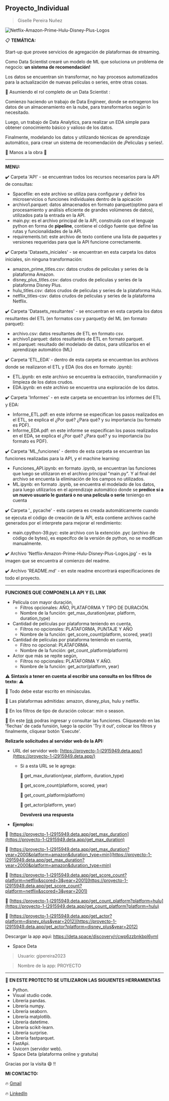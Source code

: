  ## **Proyecto_Individual**
>Giselle Pereira Nuñez

![Netflix-Amazon-Prime-Hulu-Disney-Plus-Logos](https://user-images.githubusercontent.com/108558805/220166602-27bce753-813d-4aec-af26-77c5e89cb28a.jpg)


:clipboard: **TEMÁTICA:**

Start-up que provee servicios de agregación de plataformas de streaming.
 
Como Data Scientist crearé un  modelo de ML que soluciona un problema de negocio: **un sistema de recomendación!**

Los datos se encuentran sin transformar, no hay procesos automatizados para la actualización de nuevas películas o series, entre otras cosas.

:round_pushpin: Asumiendo el rol completo de un Data Scientist :

Comienzo haciendo un trabajo de Data Engineer, donde se extrageron los datos de un almacenamiento en la nube, para transformarlos según lo necesitado.

Luego, un trabajo de Data Analytics, para realizar un EDA simple para obtener conocimiento básico y valioso de los datos.

Finalmente, modelando los datos y utilizando técnicas de aprendizaje automático, para crear un sistema de recomendación de ¡Peliculas y series!. 

:raised_hands: Manos a la obra :raised_hands:

-------------------------------------------------------------------------------------

**MENU:**

:heavy_check_mark: Carpeta 'API' - se encuentran todos los recursos necesarios para la API de consultas:
    
   - Spacefile: en este archivo se utiliza para configurar y definir los microservicios o funciones individuales dentro de la apicación
   - archivo1.parquet: datos almacenados en formato parquet(optimo para el procesamiento y análisis eficiente de grandes volúmenes de datos), utilizados pata la entrada en la API.
   - main.py: es el archivo principal de la API, construida con el lenguaje python en forma de **pipeline**, contiene el código fuente que define las rutas y funcionalidades de la API.
   - requirements.txt: este archivo de texto contiene una lista de paquetes y versiones requeridas para que la API funcione correctamente.

:heavy_check_mark: Carpeta 'Datasets_iniciales' - se encuentran en esta carpeta los datos iniciales, sin ninguna transformación:

   - amazon_prime_titles.csv: datos crudos de peliculas y series de la plataforma Amazon.
   - disney_plus_titles.csv: datos crudos de peliculas y series de la plataforma Disney Plus.
   - hulu_titles.csv: datos crudos de peliculas y series de la plataforma Hulu.
   - netflix_titles-csv: datos crudos de peliculas y series de la plataforma Netflix.

:heavy_check_mark: Carpeta 'Datasets_resultantes' - se encuentran en esta carpeta los datos resultantes del ETL (en formatos csv y parquet)y del ML (en formato parquet):

   - archivo.csv: datos resultantes de ETL en formato csv.
   - archivo1.parquet: datos resultantes de ETL en formato parquet.
   - ml.parquet: resultado del modelado de datos, para utilizarlos en el aprendizaje automático (ML)
    
:heavy_check_mark: Carpeta 'ETL_EDA' - dentro de esta carpeta se encuentran los archivos donde se realizaron el ETL y EDA (los dos en formato .ipynb):

   - ETL.ipynb: en este archivo se encuentra la extracción, transformación y limpieza de los datos crudos.
   - EDA.ipynb: en este archivo se encuentra una exploración de los datos.

:heavy_check_mark: Carpeta 'Informes' - en este carpeta se encuentran los informes del ETL y EDA:

   - Informe_ETL.pdf: en este informe se especifican los pasos realizados en el ETL, se explica el ¿Por qué? ¿Para qué? y su importancia (su formato es PDF).
   - Informe_EDA.pdf: en este informe se especifican los pasos realizados en el EDA, se explica el ¿Por qué? ¿Para qué? y su importancia (su formato es PDF).

:heavy_check_mark: Carpeta 'ML_funciones' - dentro de esta carpeta se encuentran las funciones realizadas para la API, y el machine learning:

   - Funciones_API.ipynb: en formato .ipynb, se encuentran las funciones que luego se utilizaron en el archivo principal "main.py". Y al final del archivo se encuenta la eliminación de los campos no utilizados.
   - ML.ipynb: en formato .ipynb, se encuentra el modelado de los datos, para luego utilizarlos en el aprendizaje automático donde se **predice si a un nuevo usuario le gustará o no una película o serie** teniengo en cuenta 

:heavy_check_mark: Carpeta '_ pycache' - esta carpera es creada automáticamente cuando se ejecuta el código de creación de la API, esta contiene archivos caché generados por el interprete para mejorar el rendimiento:

   - main.cpython-39.pyc: este archivo con la extención .pyc (archivo de código de bytes), es específco de la versión de python, no se modifican manualmente.

:heavy_check_mark: Archivo 'Netflix-Amazon-Prime-Hulu-Disney-Plus-Logos.jpg' - es la imagen que se encuentra al comienzo del readme.

:heavy_check_mark: Archivo 'README.md' - en este readme encontrará especificaciones de todo el proyecto.

-------------------------------------------------------------------------------------

**FUNCIONES QUE COMPONEN LA API Y EL LINK**
- Película con mayor duración,
     - Filtros opcionales: AÑO, PLATAFORMA Y TIPO DE DURACIÓN. 
     - Nombre de la función: get_max_duration(year, platform, duration_type)
- Cantidad de películas por plataforma teniendo en cuenta,
     -  Filtros no opcionsles: PLATAFORMA, PUNTAJE Y AÑO
     -  Nombre de la función: get_score_count(platform, scored, year))
- Cantidad de películas por plataforma teniendo en cuenta,
     - Filtro no opcional: PLATAFORMA.
     - Nombre de la función: get_count_platform(platform)
- Actor que más se repite según,
     - Filtros no opcionales: PLATAFORMA Y AÑO.
     - Nombre de la función: get_actor(platform, year)



:warning: **Sintaxis a tener en cuenta al escribir una consulta en los filtros de texto:** :warning:

:red_circle: Todo debe estar escrito en minúsculas.

:red_circle: Las plataformas admitidas: amazon, disney_plus, hulu y netflix.

:red_circle: En los filtros de tipo de duración colocar: min o season.


:link: En este [link](https://proyecto-1-l2915949.deta.app/docs) podras ingresar y consultar las funciones. Cliqueando en las 'flechas' de cada funsión, luego la opción 'Try it out', colocar los filtros y finalmente, cliquear botón 'Execute'.


**Relizarle solicitudes al servidor web de la API:**
- URL del servidor web: [https://proyecto-1-l2915949.deta.app/](https://proyecto-1-l2915949.deta.app/)
    - Si a esta URL se le agrega:
    
        :small_blue_diamond: get_max_duration(year, platform, duration_type) 
        
        :small_blue_diamond: get_score_count(platform, scored, year)
        
        :small_blue_diamond: get_count_platform(platform)
        
        :small_blue_diamond: get_actor(platform, year)
        
       **Devolverá una respuesta**
    
 - **Ejemplos:**
 
:link: [https://proyecto-1-l2915949.deta.app/get_max_duration](https://proyecto-1-l2915949.deta.app/get_max_duration)

:link: [https://proyecto-1-l2915949.deta.app/get_max_duration?year=2000&platform=amazon&duration_type=min](https://proyecto-1-l2915949.deta.app/get_max_duration?year=2000&platform=amazon&duration_type=min)

:link: [https://proyecto-1-l2915949.deta.app/get_score_count?platform=netflix&scored=3&year=2001](https://proyecto-1-l2915949.deta.app/get_score_count?platform=netflix&scored=3&year=2001)

:link: [https://proyecto-1-l2915949.deta.app/get_count_platform?platform=hulu](https://proyecto-1-l2915949.deta.app/get_count_platform?platform=hulu)

:link: [https://proyecto-1-l2915949.deta.app/get_actor?platform=disney_plus&year=2012](https://proyecto-1-l2915949.deta.app/get_actor?platform=disney_plus&year=2012)


Descargar la app aqui: https://deta.space/discovery/r/cwp6zzbnkbpl6yml
+ Space Deta
>Usuario: gipereira2023

>Nombre de la app: PROYECTO

-------------------------------------------------------------------------------------

:wrench: **EN ESTE PROTECTO SE UTILIZARON LAS SIGUIENTES HERRAMIENTAS**

- Python.
- Visual studio code.
- Librería pandas.
- Librería numpy.
- Librería seaborn.
- Librería matplotlib.
- Librería datetime.
- Librería scikit-learn.
- Librería surprise.
- Librería fastparquet.
- FastApi.
- Uvicorn (servidor web).
- Space Deta (plataforma online y gratuita)

Gracias por la visita :smile: :bangbang:

**MI CONTACTO:**

:fire: [Gmail](mailto:giseepereira2017@gmail.com)

:fire: [LinkedIn](https://www.linkedin.com/in/giselle-pereira-nu%C3%B1ez-011330168/)




